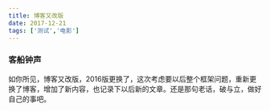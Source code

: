 ```yaml
---
title: 博客又改版
date: 2017-12-21
tags: ['测试','电影']
---
```

### 客船钟声
如你所见，博客又改版，2016版更换了，这次考虑要以后整个框架问题，重新更换了博客，增加了新内容，也记录下以后新的文章。还是那句老话，破与立，做好自己的事吧。